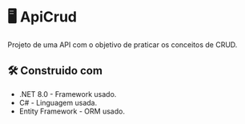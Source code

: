 # 🖥️ ApiCrud
Projeto de uma API com o objetivo de praticar os conceitos de CRUD.

## 🛠️ Construido com 
- .NET 8.0 - Framework usado.
- C# - Linguagem usada.
- Entity Framework - ORM usado. 